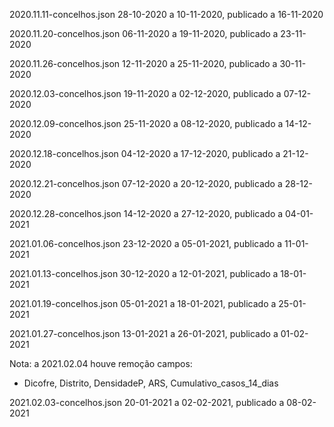 
2020.11.11-concelhos.json
28-10-2020 a 10-11-2020, publicado a 16-11-2020

2020.11.20-concelhos.json
06-11-2020 a 19-11-2020, publicado a 23-11-2020

2020.11.26-concelhos.json
12-11-2020 a 25-11-2020, publicado a 30-11-2020

2020.12.03-concelhos.json
19-11-2020 a 02-12-2020, publicado a 07-12-2020

2020.12.09-concelhos.json
25-11-2020 a 08-12-2020, publicado a 14-12-2020

2020.12.18-concelhos.json
04-12-2020 a 17-12-2020, publicado a 21-12-2020

2020.12.21-concelhos.json
07-12-2020 a 20-12-2020, publicado a 28-12-2020

2020.12.28-concelhos.json
14-12-2020 a 27-12-2020, publicado a 04-01-2021

2021.01.06-concelhos.json
23-12-2020 a 05-01-2021, publicado a 11-01-2021


2021.01.13-concelhos.json
30-12-2020 a 12-01-2021, publicado a 18-01-2021

2021.01.19-concelhos.json
05-01-2021 a 18-01-2021, publicado a 25-01-2021

2021.01.27-concelhos.json
13-01-2021 a 26-01-2021, publicado a 01-02-2021

Nota: a 2021.02.04 houve remoção campos:
- Dicofre, Distrito, DensidadeP, ARS, Cumulativo_casos_14_dias

2021.02.03-concelhos.json
20-01-2021 a 02-02-2021, publicado a 08-02-2021

